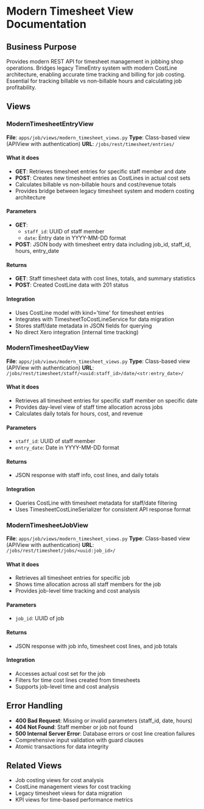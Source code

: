 # Modern Timesheet View Documentation

## Business Purpose
Provides modern REST API for timesheet management in jobbing shop operations. Bridges legacy TimeEntry system with modern CostLine architecture, enabling accurate time tracking and billing for job costing. Essential for tracking billable vs non-billable hours and calculating job profitability.

## Views

### ModernTimesheetEntryView
**File**: `apps/job/views/modern_timesheet_views.py`
**Type**: Class-based view (APIView with authentication)
**URL**: `/jobs/rest/timesheet/entries/`

#### What it does
- **GET**: Retrieves timesheet entries for specific staff member and date
- **POST**: Creates new timesheet entries as CostLines in actual cost sets
- Calculates billable vs non-billable hours and cost/revenue totals
- Provides bridge between legacy timesheet system and modern costing architecture

#### Parameters
- **GET**:
  - `staff_id`: UUID of staff member
  - `date`: Entry date in YYYY-MM-DD format
- **POST**: JSON body with timesheet entry data including job_id, staff_id, hours, entry_date

#### Returns
- **GET**: Staff timesheet data with cost lines, totals, and summary statistics
- **POST**: Created CostLine data with 201 status

#### Integration
- Uses CostLine model with kind='time' for timesheet entries
- Integrates with TimesheetToCostLineService for data migration
- Stores staff/date metadata in JSON fields for querying
- No direct Xero integration (internal time tracking)

### ModernTimesheetDayView
**File**: `apps/job/views/modern_timesheet_views.py`
**Type**: Class-based view (APIView with authentication)
**URL**: `/jobs/rest/timesheet/staff/<uuid:staff_id>/date/<str:entry_date>/`

#### What it does
- Retrieves all timesheet entries for specific staff member on specific date
- Provides day-level view of staff time allocation across jobs
- Calculates daily totals for hours, cost, and revenue

#### Parameters
- `staff_id`: UUID of staff member
- `entry_date`: Date in YYYY-MM-DD format

#### Returns
- JSON response with staff info, cost lines, and daily totals

#### Integration
- Queries CostLine with timesheet metadata for staff/date filtering
- Uses TimesheetCostLineSerializer for consistent API response format

### ModernTimesheetJobView
**File**: `apps/job/views/modern_timesheet_views.py`
**Type**: Class-based view (APIView with authentication)
**URL**: `/jobs/rest/timesheet/jobs/<uuid:job_id>/`

#### What it does
- Retrieves all timesheet entries for specific job
- Shows time allocation across all staff members for the job
- Provides job-level time tracking and cost analysis

#### Parameters
- `job_id`: UUID of job

#### Returns
- JSON response with job info, timesheet cost lines, and job totals

#### Integration
- Accesses actual cost set for the job
- Filters for time cost lines created from timesheets
- Supports job-level time and cost analysis

## Error Handling
- **400 Bad Request**: Missing or invalid parameters (staff_id, date, hours)
- **404 Not Found**: Staff member or job not found
- **500 Internal Server Error**: Database errors or cost line creation failures
- Comprehensive input validation with guard clauses
- Atomic transactions for data integrity

## Related Views
- Job costing views for cost analysis
- CostLine management views for cost tracking
- Legacy timesheet views for data migration
- KPI views for time-based performance metrics